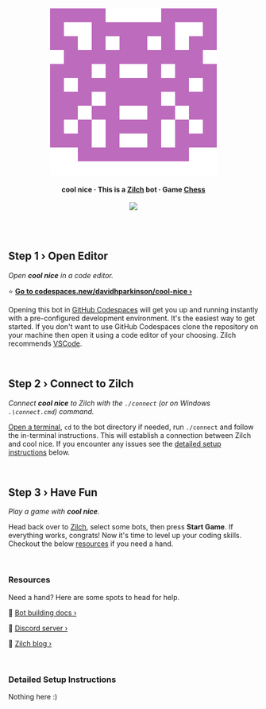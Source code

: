 
<br/>
<br/>
<br/>
<br/>
<p align="center">
    <img src="./avatar.svg"/>
    <br/>
    <br/>
    <b>cool nice · This is a <a href="https://www.zilch.dev">Zilch</a> bot · Game <a href="https://www.zilch.dev/chess">Chess</a></b>
    <br/>
    <br/>
    <a href="https://codespaces.new/davidhparkinson/cool-nice?quickstart=1"><img src="https://github.com/codespaces/badge.svg"/></a>
</p>
<br/>
<br/>

## Step 1 › Open Editor

_Open **cool nice** in a code editor._

⭐ **[Go to codespaces.new/davidhparkinson/cool-nice ›](https://codespaces.new/davidhparkinson/cool-nice?quickstart=1)**

Opening this bot in [GitHub Codespaces](https://docs.github.com/en/codespaces) will get you up and running instantly with a pre-configured development environment. It's the easiest way to get started. If you don't want to use GitHub Codespaces clone the repository on your machine then open it using a code editor of your choosing. Zilch recommends [VSCode](https://code.visualstudio.com/).

<br/>

## Step 2 › Connect to Zilch

_Connect **cool nice** to Zilch with the `./connect` (or on Windows `.\connect.cmd`) command._

[Open a terminal](https://code.visualstudio.com/docs/terminal/basics), `cd` to the bot directory if needed, run `./connect` and follow the in-terminal instructions. This will establish a connection between Zilch and cool nice. If you encounter any issues see the [detailed setup instructions](#detailed-setup-instructions) below.

<br/>

## Step 3 › Have Fun

_Play a game with **cool nice**._

Head back over to [Zilch](https://www.zilch.dev/chess), select some bots, then press **Start Game**. If everything works, congrats! Now it's time to level up your coding skills. Checkout the below [resources](#resources) if you need a hand.

<br/>

### Resources

Need a hand? Here are some spots to head for help.

🤖 [Bot building docs ›](https://www.zilch.dev/docs/building-bots)

💬 [Discord server ›](https://discord.gg/eFNVTn5tY8)

📖 [Zilch blog ›](https://www.zilch.dev/blog)

<br/>

### Detailed Setup Instructions

Nothing here :)
